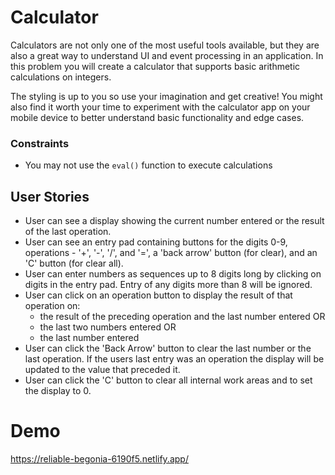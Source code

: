 # Calculator

Calculators are not only one of the most useful tools available, but they are
also a great way to understand UI and event processing in an application. In
this problem you will create a calculator that supports basic arithmetic
calculations on integers. 

The styling is up to you so use your imagination and get creative! You might
also find it worth your time to experiment with the calculator app on your
mobile device to better understand basic functionality and edge cases.

### Constraints

- You may not use the `eval()` function to execute calculations

## User Stories

- User can see a display showing the current number entered or the
result of the last operation.
- User can see an entry pad containing buttons for the digits 0-9, 
operations - '+', '-', '/', and '=', a 'back arrow' button (for clear), and an 'C'
button (for clear all).
- User can enter numbers as sequences up to 8 digits long by clicking on
digits in the entry pad. Entry of any digits more than 8 will be ignored.
- User can click on an operation button to display the result of that
operation on:
    * the result of the preceding operation and the last number entered OR
    * the last two numbers entered OR
    * the last number entered
- User can click the 'Back Arrow' button to clear the last number or the last
operation. If the users last entry was an operation the display will be
updated to the value that preceded it.
- User can click the 'C' button to clear all internal work areas and
to set the display to 0.

# Demo

https://reliable-begonia-6190f5.netlify.app/
